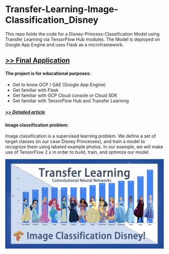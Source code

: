 # Transfer-Learning-Image-Classification_Disney

This repo holds the code for a Disney-Princess-Classification Model using Transfer Learning via TensorFlow Hub modules.
The Model is deployed on Google App Engine and uses Flask as a microframework.

## [>> Final Application](https://epicml.uc.r.appspot.com/ "EpicML - Disney Princess Classification")

#### The project is for educational purposes: 
- Get to know GCP / GAE (Google App Engine)
- Get familiar with Flask
- Get familiar with GCP Cloud console or Cloud SDK
- Get familiar with TensorFlow Hub and Transfer Learning

##### [>> Detailed article](https://epicml.net/_articles/2020/disney_image_classification/image_classification.php "Disney Princess Classification Article")

#### Image classification problem:
Image classification is a supervised learning problem. We define a set of target classes (in our case Disney Princesses), and train a model to recognize them using labeled example photos. In our example, we will make use of TensorFlow 2.x in order to build, train, and optimize our model.

![alt text](https://github.com/cassini-chris/Transfer-Learning-Image-Classification_Disney/blob/main/_GITHUB/readme/images/background.png?raw=true)
